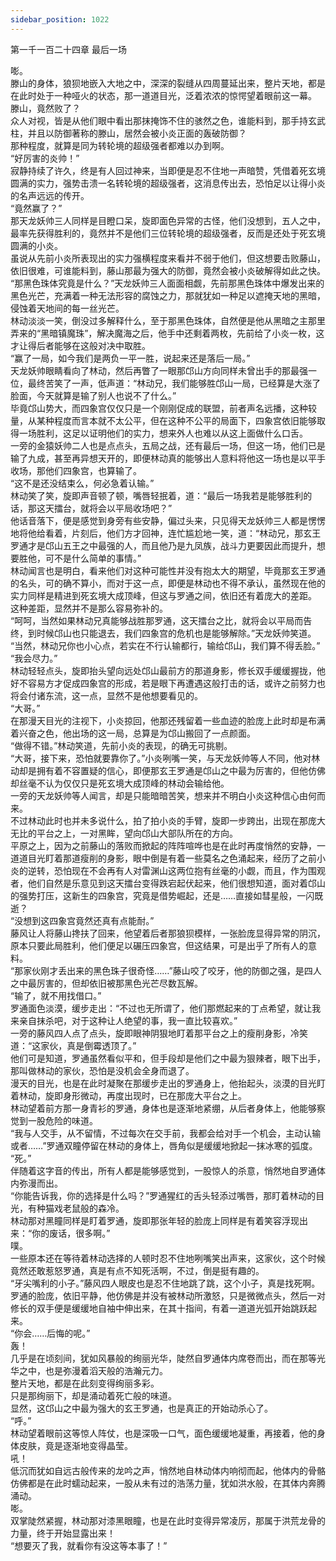 ```yaml
---
sidebar_position: 1022
---
```

 第一千一百二十四章 最后一场


嘭。  
滕山的身体，狼狈地嵌入大地之中，深深的裂缝从四周蔓延出来，整片天地，都是在此时处于一种哑火的状态，那一道道目光，泛着浓浓的惊愕望着眼前这一幕。  
滕山，竟然败了？  
众人对视，皆是从他们眼中看出那抹掩饰不住的骇然之色，谁能料到，那手持玄武柱，并且以防御著称的滕山，居然会被小炎正面的轰破防御？  
那种程度，就算是同为转轮境的超级强者都难以办到啊。  
“好厉害的炎帅！”  
寂静持续了许久，终是有人回过神来，当即便是忍不住地一声暗赞，凭借着死玄境圆满的实力，强势击溃一名转轮境的超级强者，这消息传出去，恐怕足以让得小炎的名声远远的传开。  
“竟然赢了？”  
那天龙妖帅三人同样是目瞪口呆，旋即面色异常的古怪，他们没想到，五人之中，最率先获得胜利的，竟然并不是他们三位转轮境的超级强者，反而是还处于死玄境圆满的小炎。  
虽说从先前小炎所表现出的实力强横程度来看并不弱于他们，但这想要击败藤山，依旧很难，可谁能料到，藤山那最为强大的防御，竟然会被小炎破解得如此之快。  
“那黑色珠体究竟是什么？”天龙妖帅三人面面相觑，先前那黑色珠体中爆发出来的黑色光芒，充满着一种无法形容的腐蚀之力，那就犹如一种足以遮掩天地的黑暗，侵蚀着天地间的每一丝光芒。  
林动淡淡一笑，倒没过多解释什么，至于那黑色珠体，自然便是他从黑暗之主那里弄来的“黑暗镇魔珠”，解决魔海之后，他手中还剩着两枚，先前给了小炎一枚，这才让得后者能够在这般对决中取胜。  
“赢了一局，如今我们是两负一平一胜，说起来还是落后一局。”  
天龙妖帅眼睛看向了林动，然后再瞥了一眼那邙山方向同样未曾出手的那最强一位，最终苦笑了一声，低声道：“林动兄，我们能够胜邙山一局，已经算是大涨了脸面，今天就算是输了别人也说不了什么。”  
毕竟邙山势大，而四象宫仅仅只是一个刚刚促成的联盟，前者声名远播，这种较量，从某种程度而言本就不太公平，但在这种不公平的局面下，四象宫依旧能够取得一场胜利，这足以证明他们的实力，想来外人也难以从这上面做什么口舌。  
一旁的金猿妖帅二人也是点点头，五局之战，还有最后一场，但这一场，他们已是输了九成，甚至再异想天开的，即便林动真的能够出人意料将他这一场也是以平手收场，那他们四象宫，也算输了。  
“这不是还没结束么，何必急着认输。”  
林动笑了笑，旋即声音顿了顿，嘴唇轻抿着，道：“最后一场我若是能够胜利的话，那这天擂台，就将会以平局收场吧？”  
他话音落下，便是感觉到身旁有些安静，偏过头来，只见得天龙妖帅三人都是愣愣地将他给看着，片刻后，他们方才回神，连忙尴尬地一笑，道：“林动兄，那玄王罗通才是邙山五王之中最强的人，而且他乃是九凤族，战斗力更要因此而提升，想要胜他，可不是什么简单的事情。”  
林动闻言也是明白，看来他们对这种可能性并没有抱太大的期望，毕竟那玄王罗通的名头，可的确不算小，而对于这一点，即便是林动也不得不承认，虽然现在他的实力同样是精进到死玄境大成顶峰，但这与罗通之间，依旧还有着庞大的差距。  
这种差距，显然并不是那么容易弥补的。  
“呵呵，当然如果林动兄真能够战胜那罗通，这天擂台之比，就将会以平局而告终，到时候邙山也只能退去，我们四象宫的危机也是能够解除。”天龙妖帅笑道。  
“当然，林动兄你也小心点，若实在不行认输都行，输给邙山，我们算不得丢脸。”  
“我会尽力。”  
林动轻轻点头，旋即抬头望向远处邙山最前方的那道身影，修长双手缓缓握拢，他好不容易方才促成四象宫的形成，若是眼下再遭遇这般打击的话，或许之前努力也将会付诸东流，这一点，显然不是他想要看见的。  
“大哥。”  
在那漫天目光的注视下，小炎掠回，他那还残留着一些血迹的脸庞上此时却是布满着兴奋之色，他出场的这一局，总算是为邙山搬回了一点颜面。  
“做得不错。”林动笑道，先前小炎的表现，的确无可挑剔。  
“大哥，接下来，恐怕就要靠你了。”小炎咧嘴一笑，与天龙妖帅等人不同，他对林动却是拥有着不容置疑的信心，即便那玄王罗通是邙山之中最为厉害的，但他仿佛却丝毫不认为仅仅只是死玄境大成顶峰的林动会输给他。  
一旁的天龙妖帅等人闻言，却是只能暗暗苦笑，想来并不明白小炎这种信心由何而来。  
不过林动此时也并未多说什么，拍了拍小炎的手臂，旋即一步跨出，出现在那庞大无比的平台之上，一对黑眸，望向邙山大部队所在的方向。  
平原之上，因为之前藤山的落败而掀起的阵阵喧哗也是在此时再度悄然的安静，一道道目光盯着那道瘦削的身影，眼中倒是有着一些莫名之色涌起来，经历了之前小炎的逆转，恐怕现在不会再有人对雷渊山这两位抱有丝毫的小觑，而且，作为围观者，他们自然是乐意见到这天擂台变得跌宕起伏起来，他们很想知道，面对着邙山的强势打压，这新生的四象宫，究竟是借势崛起，还是……直接如彗星般，一闪既逝？  
“没想到这四象宫竟然还真有点能耐。”  
藤风让人将藤山搀扶了回来，他望着后者那狼狈模样，一张脸庞显得异常的阴沉，原本只要此局胜利，他们便足以碾压四象宫，但这结果，可是出乎了所有人的意料。  
“那家伙刚才丢出来的黑色珠子很奇怪……”藤山咬了咬牙，他的防御之强，是四人之中最厉害的，但却依旧被那黑色光芒尽数瓦解。  
“输了，就不用找借口。”  
罗通面色淡漠，缓步走出：“不过也无所谓了，他们那燃起来的丁点希望，就让我来亲自抹杀吧，对于这种让人绝望的事，我一直比较喜欢。”  
一旁的藤风四人点了点头，旋即眼神阴狠地盯着那平台之上的瘦削身影，冷笑道：“这家伙，真是倒霉透顶了。”  
他们可是知道，罗通虽然看似平和，但手段却是他们之中最为狠辣者，眼下出手，那叫做林动的家伙，恐怕是没机会全身而退了。  
漫天的目光，也是在此时凝聚在那缓步走出的罗通身上，他抬起头，淡漠的目光盯着林动，旋即身形微动，再度出现时，已在那庞大平台之上。  
林动望着前方那一身青衫的罗通，身体也是逐渐地紧绷，从后者身体上，他能够察觉到一股危险的味道。  
“我与人交手，从不留情，不过每次在交手前，我都会给对手一个机会，主动认输或者……”罗通双瞳停留在林动的身体上，唇角似是缓缓地掀起一抹冰寒的弧度。  
“死。”  
伴随着这字音的传出，所有人都是能够感觉到，一股惊人的杀意，悄然地自罗通体内弥漫而出。  
“你能告诉我，你的选择是什么吗？”罗通猩红的舌头轻添过嘴唇，那盯着林动的目光，有种猫戏老鼠般的森冷。  
林动那对黑瞳同样是盯着罗通，旋即那张年轻的脸庞上同样是有着笑容浮现出来：“你的废话，很多啊。”  
噗。  
一些原本还在等待着林动选择的人顿时忍不住地咧嘴笑出声来，这家伙，这个时候竟然还敢惹怒罗通，真是有点不知死活啊，不过，倒是挺有趣的。  
“牙尖嘴利的小子。”藤风四人眼皮也是忍不住地跳了跳，这个小子，真是找死啊。  
罗通的脸庞，依旧平静，他仿佛是并没有被林动所激怒，只是微微点头，然后一对修长的双手便是缓缓地自袖中伸出来，在其十指间，有着一道道光弧开始跳跃起来。  
“你会……后悔的呢。”  
轰！  
几乎是在顷刻间，犹如风暴般的绚丽光华，陡然自罗通体内席卷而出，而在那等光华之中，也是弥漫着滔天般的浩瀚元力。  
整片天地，都是在此刻变得绚丽多彩。  
只是那绚丽下，却是涌动着死亡般的味道。  
显然，这邙山之中最为强大的玄王罗通，也是真正的开始动杀心了。  
“呼。”  
林动望着眼前这等惊人阵仗，也是深吸一口气，面色缓缓地凝重，再接着，他的身体皮肤，竟是逐渐地变得晶莹。  
吼！  
低沉而犹如自远古般传来的龙吟之声，悄然地自林动体内响彻而起，他体内的骨骼仿佛都是在此时蠕动起来，一股从未有过的浩荡力量，犹如洪水般，在其体内奔腾涌动。  
嘭。  
双掌陡然紧握，林动那对漆黑眼瞳，也是在此时变得异常凌厉，那属于洪荒龙骨的力量，终于开始显露出来！  
“想要灭了我，就看你有没这等本事了！”  
  
  
